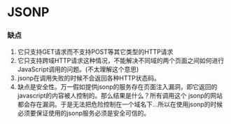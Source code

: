 # JSONP

### 缺点

1. 它只支持GET请求而不支持POST等其它类型的HTTP请求
2. 它只支持跨域HTTP请求这种情况，不能解决不同域的两个页面之间如何进行JavaScript调用的问题。(不太理解这个意思)
3. jsonp在调用失败的时候不会返回各种HTTP状态码。
4. 缺点是安全性。万一假如提供jsonp的服务存在页面注入漏洞，即它返回的javascript的内容被人控制的。那么结果是什么？所有调用这个 jsonp的网站都会存在漏洞。于是无法把危险控制在一个域名下…所以在使用jsonp的时候必须要保证使用的jsonp服务必须是安全可信的。